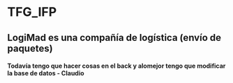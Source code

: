 # TFG_IFP

## LogiMad es una compañía de logística (envío de paquetes) 
#### Todavía tengo que hacer cosas en el back y alomejor tengo que modificar la base de datos - Claudio
